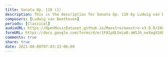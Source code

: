 ```yaml
---
title: Sonata Op. 110 (1)
description: This is the description for Sonata Op. 110 by Ludwig van Beethoven
composers: [Ludwig van Beethoven]
periods: [Classical]
audioURL: https://OpenMusicDataset.github.io/Maestro/maestro-v3.0.0/2006/MIDI-Unprocessed_13_R1_2006_01-06_ORIG_MID--AUDIO_13_R1_2006_02_Track02_wav.midi
formURL: https://docs.google.com/forms/d/e/1FAIpQLSeLm8-aWSJG_neXwgX34BUjjCrAnf84QCRRIEoX0euocMafFg/viewform
comments: true
share: true
date: 2021-08-08T07:43:13-06:00
---
```

